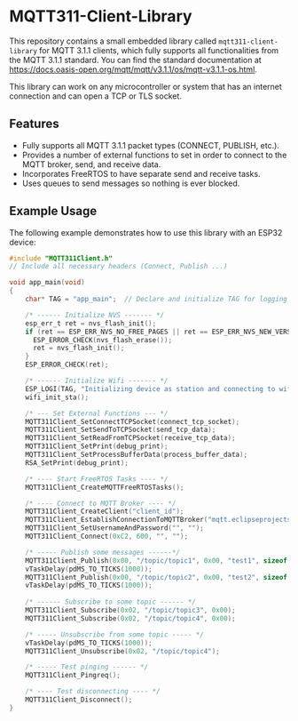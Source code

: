 # MQTT311-Client-Library

This repository contains a small embedded library called `mqtt311-client-library` for MQTT 3.1.1 clients, which fully supports all functionalities from the MQTT 3.1.1 standard. You can find the standard documentation at https://docs.oasis-open.org/mqtt/mqtt/v3.1.1/os/mqtt-v3.1.1-os.html.

This library can work on any microcontroller or system that has an internet connection and can open a TCP or TLS socket.

## Features

- Fully supports all MQTT 3.1.1 packet types (CONNECT, PUBLISH, etc.).
- Provides a number of external functions to set in order to connect to the MQTT broker, send, and receive data.
- Incorporates FreeRTOS to have separate send and receive tasks.
- Uses queues to send messages so nothing is ever blocked.

## Example Usage

The following example demonstrates how to use this library with an ESP32 device:

```c
#include "MQTT311Client.h"
// Include all necessary headers (Connect, Publish ...)

void app_main(void)
{
    char* TAG = "app_main";  // Declare and initialize TAG for logging purposes

    /* ------ Initialize NVS ------- */
    esp_err_t ret = nvs_flash_init();
    if (ret == ESP_ERR_NVS_NO_FREE_PAGES || ret == ESP_ERR_NVS_NEW_VERSION_FOUND) {
      ESP_ERROR_CHECK(nvs_flash_erase());
      ret = nvs_flash_init();
    }
    ESP_ERROR_CHECK(ret);

    /* ------ Initialize Wifi ------- */
    ESP_LOGI(TAG, "Initializing device as station and connecting to wifi...");
    wifi_init_sta();

    /* --- Set External Functions --- */
    MQTT311Client_SetConnectTCPSocket(connect_tcp_socket);
    MQTT311Client_SetSendToTCPSocket(send_tcp_data);
    MQTT311Client_SetReadFromTCPSocket(receive_tcp_data);
    MQTT311Client_SetPrint(debug_print);
    MQTT311Client_SetProcessBufferData(process_buffer_data);
    RSA_SetPrint(debug_print);

    /* ---- Start FreeRTOS Tasks ---- */
    MQTT311Client_CreateMQTTFreeRTOSTasks();

    /* ---- Connect to MQTT Broker ---- */
    MQTT311Client_CreateClient("client_id");
    MQTT311Client_EstablishConnectionToMQTTBroker("mqtt.eclipseprojects.io", 1883);
    MQTT311Client_SetUsernameAndPassword("", "");
    MQTT311Client_Connect(0xC2, 600, "", "");

    /* ----- Publish some messages ------*/
    MQTT311Client_Publish(0x00, "/topic/topic1", 0x00, "test1", sizeof("test1"));
    vTaskDelay(pdMS_TO_TICKS(1000));
    MQTT311Client_Publish(0x00, "/topic/topic2", 0x00, "test2", sizeof("test2"));
    vTaskDelay(pdMS_TO_TICKS(1000));
   
    /* ------ Subscribe to some topic ------ */
    MQTT311Client_Subscribe(0x02, "/topic/topic3", 0x00);
    MQTT311Client_Subscribe(0x02, "/topic/topic4", 0x00);

    /* ----- Unsubscribe from some topic ----- */
    vTaskDelay(pdMS_TO_TICKS(1000));
    MQTT311Client_Unsubscribe(0x02, "/topic/topic4");

    /* ----- Test pinging ------ */
    MQTT311Client_Pingreq();

    /* ---- Test disconnecting ---- */
    MQTT311Client_Disconnect();
}
